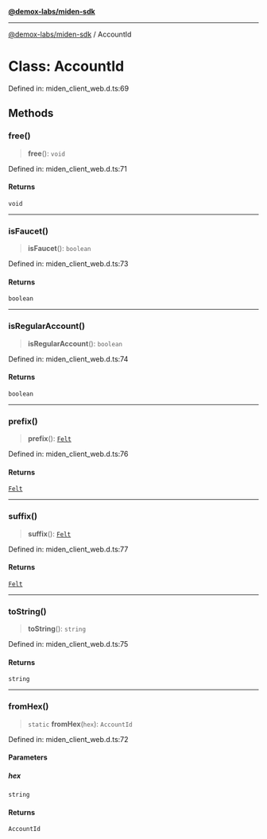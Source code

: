 [**@demox-labs/miden-sdk**](../README.md)

***

[@demox-labs/miden-sdk](../README.md) / AccountId

# Class: AccountId

Defined in: miden\_client\_web.d.ts:69

## Methods

### free()

> **free**(): `void`

Defined in: miden\_client\_web.d.ts:71

#### Returns

`void`

***

### isFaucet()

> **isFaucet**(): `boolean`

Defined in: miden\_client\_web.d.ts:73

#### Returns

`boolean`

***

### isRegularAccount()

> **isRegularAccount**(): `boolean`

Defined in: miden\_client\_web.d.ts:74

#### Returns

`boolean`

***

### prefix()

> **prefix**(): [`Felt`](Felt.md)

Defined in: miden\_client\_web.d.ts:76

#### Returns

[`Felt`](Felt.md)

***

### suffix()

> **suffix**(): [`Felt`](Felt.md)

Defined in: miden\_client\_web.d.ts:77

#### Returns

[`Felt`](Felt.md)

***

### toString()

> **toString**(): `string`

Defined in: miden\_client\_web.d.ts:75

#### Returns

`string`

***

### fromHex()

> `static` **fromHex**(`hex`): `AccountId`

Defined in: miden\_client\_web.d.ts:72

#### Parameters

##### hex

`string`

#### Returns

`AccountId`
